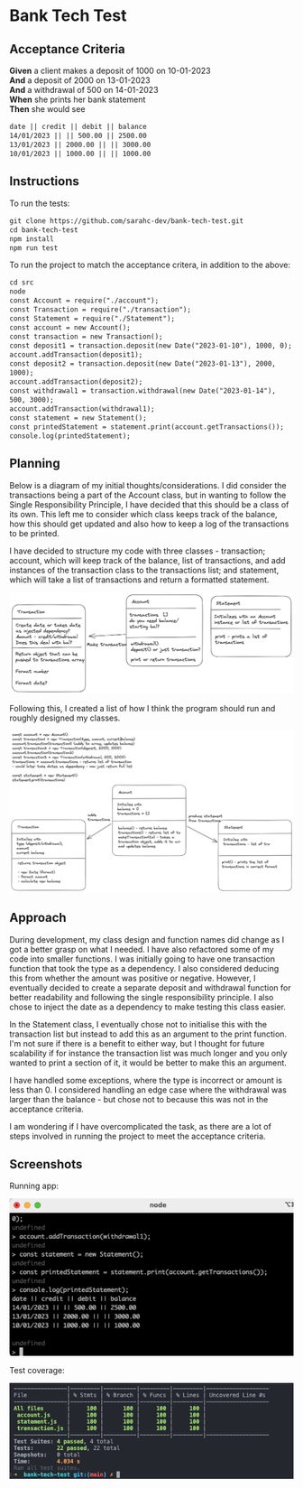 # Bank Tech Test

## Acceptance Criteria

**Given** a client makes a deposit of 1000 on 10-01-2023  
**And** a deposit of 2000 on 13-01-2023  
**And** a withdrawal of 500 on 14-01-2023  
**When** she prints her bank statement  
**Then** she would see

```plain
date || credit || debit || balance
14/01/2023 || || 500.00 || 2500.00
13/01/2023 || 2000.00 || || 3000.00
10/01/2023 || 1000.00 || || 1000.00
```

## Instructions

To run the tests:

```plain
git clone https://github.com/sarahc-dev/bank-tech-test.git
cd bank-tech-test
npm install
npm run test
```

To run the project to match the acceptance critera, in addition to the above:

```plain
cd src
node
const Account = require("./account");
const Transaction = require("./transaction");
const Statement = require("./Statement");
const account = new Account();
const transaction = new Transaction();
const deposit1 = transaction.deposit(new Date("2023-01-10"), 1000, 0);
account.addTransaction(deposit1);
const deposit2 = transaction.deposit(new Date("2023-01-13"), 2000, 1000);
account.addTransaction(deposit2);
const withdrawal1 = transaction.withdrawal(new Date("2023-01-14"), 500, 3000);
account.addTransaction(withdrawal1);
const statement = new Statement();
const printedStatement = statement.print(account.getTransactions());
console.log(printedStatement);
```

## Planning

Below is a diagram of my initial thoughts/considerations. I did consider the transactions being a part of the Account class, but in wanting to follow the Single Responsibility Principle, I have decided that this should be a class of its own. This left me to consider which class keeps track of the balance, how this should get updated and also how to keep a log of the transactions to be printed.

I have decided to structure my code with three classes - transaction; account, which will keep track of the balance, list of transactions, and add instances of the transaction class to the transactions list; and statement, which will take a list of transactions and return a formatted statement.

![initial thoughts](./diagrams/initial-thoughts.png)

Following this, I created a list of how I think the program should run and roughly designed my classes.

![class design](./diagrams/class-design.png)

## Approach

During development, my class design and function names did change as I got a better grasp on what I needed. I have also refactored some of my code into smaller functions. I was initially going to have one transaction function that took the type as a dependency. I also considered deducing this from whether the amount was positive or negative. However, I eventually decided to create a separate deposit and withdrawal function for better readability and following the single responsibility principle. I also chose to inject the date as a dependency to make testing this class easier.

In the Statement class, I eventually chose not to initialise this with the transaction list but instead to add this as an argument to the print function. I'm not sure if there is a benefit to either way, but I thought for future scalability if for instance the transaction list was much longer and you only wanted to print a section of it, it would be better to make this an argument.

I have handled some exceptions, where the type is incorrect or amount is less than 0. I considered handling an edge case where the withdrawal was larger than the balance - but chose not to because this was not in the acceptance criteria.

I am wondering if I have overcomplicated the task, as there are a lot of steps involved in running the project to meet the acceptance criteria.

## Screenshots

Running app:

![Running app](./diagrams/screenshot-running-app.png)

Test coverage:

![Test coverage](./diagrams/screenshot-test-coverage.png)
